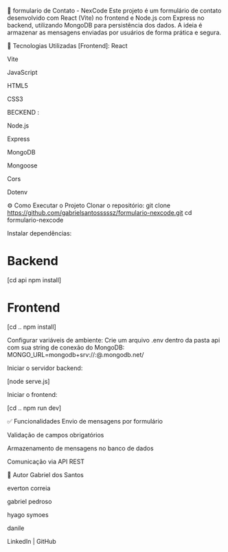 📝 formulario de Contato - NexCode
Este projeto é um formulário de contato desenvolvido com React (Vite) no frontend e Node.js com Express no backend, utilizando MongoDB para persistência dos dados. A ideia é armazenar as mensagens enviadas por usuários de forma prática e segura.

📂 Tecnologias Utilizadas
[Frontend]:
React

Vite

JavaScript

HTML5

CSS3


 BECKEND :

Node.js


Express


MongoDB


Mongoose


Cors


Dotenv

⚙️ Como Executar o Projeto
Clonar o repositório:
git clone https://github.com/gabrielsantosssssz/formulario-nexcode.git
cd formulario-nexcode

Instalar dependências:

# Backend
[cd api
npm install]

# Frontend
[cd ..
npm install]

Configurar variáveis de ambiente:
Crie um arquivo .env dentro da pasta api com sua string de conexão do MongoDB:
MONGO_URL=mongodb+srv://<usuario>:<senha>@<cluster>.mongodb.net/<dbname>

Iniciar o servidor backend:

[node serve.js]


Iniciar o frontend:

[cd ..
npm run dev]

✅ Funcionalidades
Envio de mensagens por formulário

Validação de campos obrigatórios

Armazenamento de mensagens no banco de dados

Comunicação via API REST



📌 Autor
Gabriel dos Santos

everton correia

gabriel pedroso 

hyago symoes

danile

LinkedIn | GitHub
